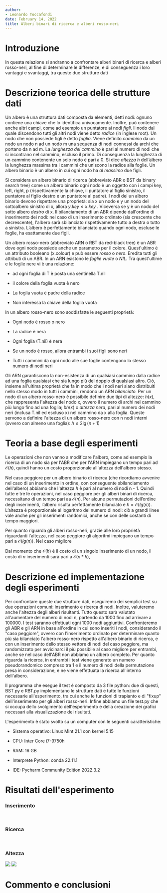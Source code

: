 ```yaml
---
author:
- Leonardo Toccafondi   
date: February 14, 2022
title: Alberi binari di ricerca e alberi rosso-neri
---
```


# Introduzione

In questa relazione si andranno a confrontare alberi binari di ricerca e alberi rosso-neri, al fine di determinare le differenze, e di conseguenza i loro vantaggi e svantaggi, tra queste due strutture dati

# Descrizione teorica delle strutture dati

Un albero è una struttura dati composta da elementi, detti nodi: ognuno contiene una chiave che lo identifica univocamente. Inoltre, può contenere anche altri campi, come ad esempio un puntatore ai nodi *figli*. Il nodo dal quale discendono tutti gli altri nodi viene detto *radice* (in inglese root). Un nodo che non possiede figli è detto *foglia*. Viene definito *cammino* da un nodo un nodo n ad un nodo m una sequenza di nodi connessi da archi che portano da n ad m. La *lunghezza del cammino* è pari al numero di nodi che si incontrano nel cammino, escluso il primo. Di conseguenza la lunghezza di un cammino contenente un solo nodo è pari a 0. Si dice *altezza* $h$ dell’albero la lunghezza
massima tra i cammini che uniscono la radice alla foglie.
Un albero binario è un albero in cui ogni nodo ha *al massimo* due figli.

Si considera un albero binario di ricerca (abbreviato ABR o BST da binary search tree) come un albero binario ogni nodo è un oggetto con i campi key, left, right, p (rispettivamente la chiave, il puntatore al figlio sinistro, il puntatore al figlio destro e un puntatore al padre). I nodi dei un albero binario devono rispettare una proprietà: sia x un nodo e y un nodo del sottoalbero sinistro di x, allora $y.key \leq x.key$ . Viceversa se y è un nodo del sotto albero *destro* di x.
Il bilanciamento di un ABR dipende dall'ordine di inserimento dei nodi: nel caso di un inserimento ordinato (sia crescente che decrescente), l'albero sarà sbilanciato rispettivamente tutto a destra o tutto a sinistra. L’albero è perfettamente bilanciato quando ogni nodo, escluse le foglie, ha esattamente due figli.

Un albero rosso-nero (abbreviato ARN o RBT da red-black tree) è un ABR dove ogni nodo possiede anche un parametro per il colore. Quest'ultimo è un attributo booleano (x.colour) e può essere *rosso* o *nero*. Eredita tutti gli attributi di un ABR. In un ARN esistono le *foglie vuote* o *NIL*. Tra quest'ultime e le foglie nere vi è una relazione:

- ad ogni foglia di T è posta una sentinella T.nil

- il colore della foglia vuota è nero

- La foglia vuota è padre della radice

- Non interessa la chiave della foglia vuota   

In un albero rosso-nero sono soddisfatte le seguenti proprietà:

- Ogni nodo è rosso o nero

- La radice è nera

- Ogni foglia (T.nil) è nera

- Se un nodo è rosso, allora entrambi i suoi figli sono neri

- Tutti i cammini da ogni nodo alle sue foglie contengono lo stesso numero di nodi neri

Gli ARN garantiscono la non-esistenza di un qualsiasi cammino dalla radice ad una foglia qualsiasi che sia lungo più del doppio di qualsiasi altro. Ciò, insieme all'ultima proprietà che fa in modo che i nodi neri siano distribuiti nello stesso modo in tutti i cammini, rendono un ARN *bilanciato.*
Per un nodo di un albero rosso-nero è possibile definire due tipi di altezze: $h(x)$, che rappresenta l'altezza del nodo x, ovvero il numero di archi nel cammino più lungo fino ad una foglia; $bh(x)$ o *altezza nera*, pari al numero dei nodi neri (inclusa T.nil ed escluso x) nel cammino da x alla foglia. Queste servono a definire l'altezza di un albero rosso-nero con n nodi interni (ovvero con almeno una foglia): $h \leq 2 \lg(n+1)$

# Teoria a base degli esperimenti

Le operazioni che non vanno a modificare l'albero, come ad esempio la ricerca di un nodo sia per l'ABR che per l'ARN impiegano un tempo pari ad $\mathcal{O}(h)$, quindi hanno un costo proporzionale all'altezza dell'albero stesso. 

Nel caso peggiore per un albero binario di ricerca (che ricordiamo avvenire nel caso di un inserimento in ordine, con conseguente sbilanciamento dell'albero) abbiamo che l'altezza $h$ è pari al numero di nodi n - 1. Quindi tutte e tre le operazioni, nel caso peggiore per gli alberi binari di ricerca, necessitano di un tempo pari aa $\mathcal{O}(n)$. Per alcune permutazioni dell’ordine degli inserimenti, l’albero risulta perfettamente bilanciato e $h = \mathcal{O}(lg(n))$. L’altezza è proporzionale al logaritmo del numero di nodi: ciò a grandi linee vale anche per gli inserimenti randomici, anche se con delle costanti di tempo maggiori.

Per quanto riguarda gli alberi rosso-neri, grazie alle loro proprietà riguardanti l'altezza, nel caso peggiore gli algoritmi impiegano un tempo pari a $\mathcal{O}(lg(n))$. Nel caso migliore

Dal momento che $\mathcal{O}(h)$ è il costo di un singolo inserimento di un nodo, il costo di $n$ inserimenti sarà pari a $\mathcal{O}(n*h)$,

# Descrizione ed implementazione degli esperimenti

Per confrontare queste due strutture dati, eseguiremo dei semplici test su due operazioni comuni: inserimento e ricerca di nodi. Inoltre, valuteremo anche l'altezza degli alberi risultanti.
Tutto questo sarà valutato all'aumentare del numero di nodi n, partendo da 1000 fino ad arrivare a 100000. I test saranno effettuati ogni 1000 nodi aggiuntivi.
Confronteremo gli ABR e gli ARN in base all'ordine in cui sono inseriti i nodi, considerando il "caso peggiore", ovvero con l'inserimento ordinato per determinare quanto più sia bilanciato l'albero rosso-nero rispetto all'albero binario di ricerca, e con un inserimento dello stesso vettore di nodi del caso peggiore, ma randomizzato per avvicinarci il più possibile al caso migliore per entrambi, anche se nel caso dell'ABR non abbiamo un albero completo.
Per quanto riguarda la ricerca, in entrambi i test viene generato un numero pseudorandomico compreso tra 1 e il numero di nodi della permutazione presa in considerazione, e ne viene effettuata la ricerca all'interno dell'albero.

Il programma che esegue il test è composto da 3 file python: due di questi, BST.py e RBT.py implementano le strutture dati e tutte le funzioni necessarie all'esperimento, tra cui anche le funzioni di trapianto e di "fixup" dell'inserimento per gli alberi rosso-neri. Infine abbiamo un file test.py che si occupa dello svolgimento dell'esperimento e della creazione dei grafici necessari alla visualizzazione dei risultati.

L'esperimento è stato svolto su un computer con le seguenti caratteristiche:

- Sistema operativo: Linux  Mint 21.1 con kernel 5.15

- CPU: Inter Core i7-9750h

- RAM: 16 GB 

- Interprete Python: conda 22.11.1

- IDE: Pycharm Community Edition 2022.3.2

# Risultati dell'esperimento

### Inserimento

<img src="../img/w_case/ins.png" title="Figura 1" alt="" data-align="inline">
<img src="../img/rand/ins.png" title="Figura 2" alt="" data-align="inline">

### Ricerca

<img src="../img/w_case/s.png" title="Figura 3" alt="" data-align="inline">
<img src="../img/rand/s.png" title="Figura 4" alt="" data-align="inline">

### Altezza

![](../img/w_case/h.png)
![](../img/rand/h.png)

# Commento e conclusioni